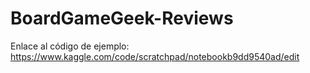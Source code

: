 # BoardGameGeek-Reviews

Enlace al código de ejemplo: https://www.kaggle.com/code/scratchpad/notebookb9dd9540ad/edit

